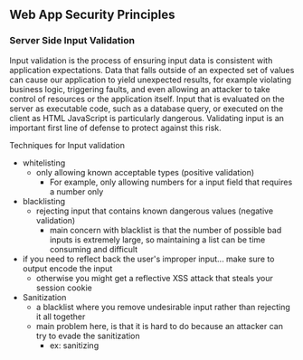 ## Web App Security Principles


### Server Side Input Validation
Input validation is the process of ensuring input data is consistent with application expectations. Data that falls outside of an expected set of values can cause our application to yield unexpected results, for example violating business logic, triggering faults, and even allowing an attacker to take control of resources or the application itself. Input that is evaluated on the server as executable code, such as a database query, or executed on the client as HTML JavaScript is particularly dangerous. Validating input is an important first line of defense to protect against this risk.

Techniques for Input validation
* whitelisting
  * only allowing known acceptable types (positive validation)
    * For example, only allowing numbers for a input field that requires a number only
* blacklisting
  * rejecting input that contains known dangerous values (negative validation)
    * main concern with blacklist is that the number of possible bad inputs is extremely large, so maintaining a list can be time consuming and difficult
* if you need to reflect back the user's improper input... make sure to output encode the input
  * otherwise you might get a reflective XSS attack that steals your session cookie  
* Sanitization
  * a blacklist where you remove undesirable input rather than rejecting it all together
  * main problem here, is that it is hard to do because an attacker can try to evade the sanitization  
    * ex: sanitizing <script> would be evaded with: <scr<script>ipt>


Some Frameworks have built-in validation:
* Ruby on Rails
  * built in Active Record Validators
* Play
  * built in validators
* NodeJS
  * validator-js
* Javascript
  * xss-filters
* In general
  * regex-based validation on application inputs


In Summary
  * White list when you can
  * Black list when you can't whitelist
  * Keep your contract as restrictive as possible
  * Make sure you alert about the possible attack
  * Avoid reflecting input back to a user
  * Reject the web content before it gets deeper into application logic to minimize ways to mishandle untrusted data or, even better, use your web framework to whitelist input
  * Remember: if you don't control it, you can't trust it. If it violates the contract, reject it!


### Encode HTML/CSS/JavaScript Output
Browsers try their best to render the content even if its malformed. Attackers have the luxury of injecting content into your pages to break through execution contexts, without even having to worry about whether the page is valid.

Output Encoding = is converting outgoing data to a final output format.


Pro tips/In Summary:
* You are much better off storing the data in its most raw form, then handling encoding at rendering time (this evades unneeded complexity)
* Finally, it's worth noting that nested rendering contexts add an enormous amount of complexity and should be avoided whenever possible. It's hard enough to get a single output string right, but when you are rendering a URL, in HTML within JavaScript, you have three contexts to worry about for a single string.
* Output encode all application data on output with an appropriate codec
* Avoid unsafe framework and JavaScript calls that avoid encoding
* Use your framework's output encoding capability, if available

### Bind Parameters for Database Queries
Parameter Binding provides a means of separating executable code (such as SQL) from content, transparently handling content encoding and escaping.


All query languages (SQL or otherwise, so even NoSQL) require a clear separation between executable code and content so the execution doesn't confuse the command from the parameter.


You can still be vulnerable to an injection attack even if you use an ORM if the queries you are building are using untrusted input without binding


For example:
* Ruby on Rails
  * good
    * where (foo: bar)
    * where ("foo = ?", bar)
  * bad
    * where("foo = '#{bar}'")
    * where("foo = '" + bar + "'")
* JDBC
  * good
    * Connection.prepareStatement() used with setXXX() methods and bound parameters for all input
  * bad
    * any query or update method called with string concatenation rather than binding
* MySQL
  * good
    * prepare() used with bind_param
  * bad
    * any query or update method called with string concatenation rather than binding
* MongoDB
  * good
    * Basic CRUD operations such as find(), insert(), with BSON document field names controlled by application.
  * bad
    * Operations, including find, when field names are allowed to be determined by untrusted data or use of Mongo operations such as "$where" that allow arbitrary JavaScript conditions.

In Summary
  * Avoid building SQL (or NoSQL equivalent) from user input
  * Bind all parameterized data, both queries and stored procedures
  * Use the native driver binding function rather than trying to handle the encoding yourself
  * Don't think stored procedures or ORM tools will save you. You need to use binding functions for those, too
  * NoSQL doesn't make you injection-proof

### Protect Data in Transit

HTTPS & Transport Layer Security
HSTS
Protect cookies
* secure flag on a cookie, instructs browser to only send the cookie using HTTPS
* httponly flag on a cookie means the cookie cannot be accessed through client side script (only if the browser supports this flag)
* same-site flag, which prevents the browser from sending this cookie along with cross-site requests.

In Summary
* Use HTTPS for everything!
* Use HSTS to enforce it
* You will need a certificate from a trusted certificate authority if you plan to trust normal web browsers
* Protect your private key
* Use a configuration tool to help adopt a secure HTTPS configuration
* Set the "secure" flag in cookies
* Be mindful not to leak sensitive data in URLs
* Verify your server configuration after enabling HTTPS and every few months thereafter

### Hash & Salt User passwords
Argon2 for hashing passwords  because it is resistant to attacks using GPUs and other specialized hardware
salt needs to be unique per user

### Authenticate Users Safely
Authentication is the process of verification that an individual, entity, or website is who it claims to be.

Authentication Solution and Sensitive Accounts
  * Do NOT allow login with sensitive accounts (i.e. accounts that can be used internally within the solution such as to a back-end / middle-ware / DB) to any front end user interface
  * Do NOT use the same authentication solution (e.g. IDP / AD) used internally for unsecured access (e.g. public access / DMZ)

Passwords
* password strength - length, complexity, ban common used passwords
* implement secure password recovery
  * forgot password cheat sheet [forgot password](https://cheatsheetseries.owasp.org/cheatsheets/Forgot_Password_Cheat_Sheet.html)
* store passwords in a secure fashion [password storage](https://cheatsheetseries.owasp.org/cheatsheets/Password_Storage_Cheat_Sheet.html)
* transmit passwords only over TLS
* re-require authentication for sensitive features
  * in order to mitigate CSRF & session hijacking, it's important to require the current credentials for an account before updating sensitive account info such as the user's password, user's email, sensitive transactions (shipping a purchase to a new address)
  * w/o this an attacker could execute sensitive transactions thru a CSRF or XSS attack without needing to know the user's credentials


MFA/2FA
* adds a second method of identity verification to secure your account
  * can use a unique one time code through a text message, or through an application like Google Authenticator

### Protect User Sessions

### Authorize actions
Authorization defines whether a user is allowed to do something











#### resources
[Web Security Basics](https://martinfowler.com/articles/web-security-basics.html)
[Authentication](https://cheatsheetseries.owasp.org/cheatsheets/Authentication_Cheat_Sheet.html)
